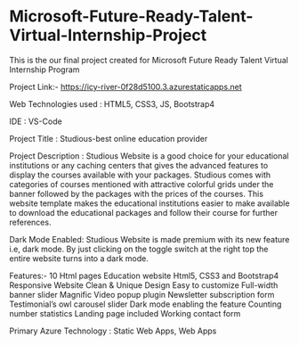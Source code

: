 # Microsoft-Future-Ready-Talent-Virtual-Internship-Project
This is the our final project created for Microsoft Future Ready Talent Virtual Internship Program

Project Link:- https://icy-river-0f28d5100.3.azurestaticapps.net

Web Technologies used : HTML5, CSS3, JS, Bootstrap4

IDE : VS-Code

Project Title : Studious-best online education provider

Project Description : Studious Website  is a good choice for your educational institutions or any caching centers that gives the advanced features to display the courses available with your packages. Studious comes with categories of courses mentioned with attractive colorful grids under the banner followed by the packages with the prices of the courses. This website template makes the educational institutions easier to make available to download the educational packages and follow their course for further references.

Dark Mode Enabled:
Studious Website  is made premium with its new feature i.e, dark mode. By just clicking on the toggle switch at the right top the entire website turns into a dark mode.

Features:-
10 Html pages
Education website 
Html5, CSS3 and Bootstrap4
Responsive Website 
Clean & Unique Design
Easy to customize
Full-width banner slider
Magnific Video popup plugin
Newsletter subscription form
Testimonial’s owl carousel slider
Dark mode enabling the feature
Counting number statistics
Landing page included
Working contact form

Primary Azure Technology : Static Web Apps, Web Apps
